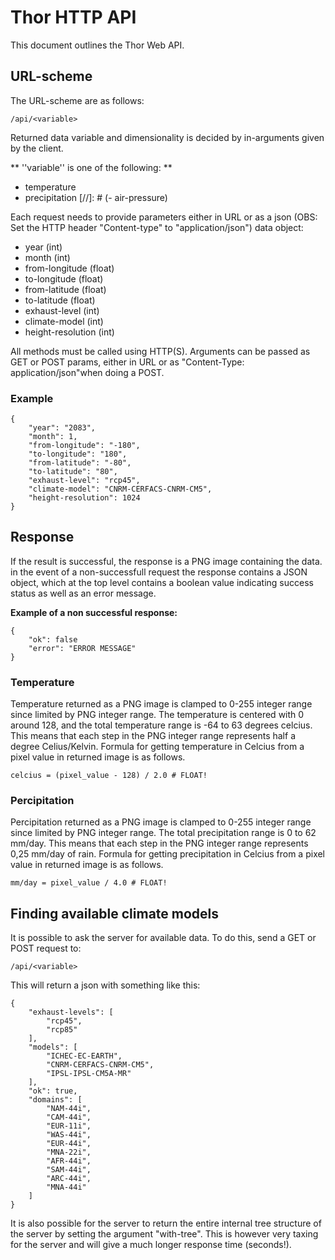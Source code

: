 # Thor HTTP API

This document outlines the Thor Web API.

## URL-scheme

The URL-scheme are as follows:

```
/api/<variable>
```

Returned data variable and dimensionality is decided by in-arguments given by the client. 

** ''variable'' is one of the following: **

- temperature
- precipitation
[//]: # (- air-pressure)

Each request needs to provide parameters either in URL or as a json (OBS: Set the HTTP header "Content-type" to "application/json") data object: 

 - year                 (int)
 - month                (int)
 - from-longitude       (float)
 - to-longitude         (float)
 - from-latitude        (float)
 - to-latitude          (float)
 - exhaust-level        (int)
 - climate-model        (int)
 - height-resolution    (int)

All methods must be called using HTTP(S). Arguments can be passed as GET or POST params, either in URL or as "Content-Type: application/json"when doing a POST.

### Example

```
{
	"year": "2083",
	"month": 1,
	"from-longitude": "-180",
	"to-longitude": "180",
  	"from-latitude": "-80",
	"to-latitude": "80",
	"exhaust-level": "rcp45",
	"climate-model": "CNRM-CERFACS-CNRM-CM5",
    "height-resolution": 1024
}
```

## Response

If the result is successful, the response is a PNG image containing the data. in the event of a non-successfull request the response contains a JSON object, which at the top level contains a boolean value indicating success status as well as an error message. 

**Example of a non successful response:** 

```
{
    "ok": false
    "error": "ERROR MESSAGE"
}
```

### Temperature

Temperature returned as a PNG image is clamped to 0-255 integer range since limited by PNG integer range. The temperature is centered with 0 around 128, and the total temperature range is -64 to 63 degrees celcius. This means that each step in the PNG integer range represents half a degree Celius/Kelvin. Formula for getting temperature in Celcius from a pixel value in returned image is as follows.

```
celcius = (pixel_value - 128) / 2.0 # FLOAT!
```

### Percipitation

Percipitation returned as a PNG image is clamped to 0-255 integer range since limited by PNG integer range. The total precipitation range is 0 to 62 mm/day. This means that each step in the PNG integer range represents 0,25 mm/day of rain. Formula for getting precipitation in Celcius from a pixel value in returned image is as follows.

```
mm/day = pixel_value / 4.0 # FLOAT!
```

## Finding available climate models

It is possible to ask the server for available data. To do this, send a GET or POST request to:

```
/api/<variable>
```

This will return a json with something like this: 

```
{
	"exhaust-levels": [
		"rcp45",
		"rcp85"
	],
	"models": [
		"ICHEC-EC-EARTH",
		"CNRM-CERFACS-CNRM-CM5",
		"IPSL-IPSL-CM5A-MR"
	],
	"ok": true,
	"domains": [
		"NAM-44i",
		"CAM-44i",
		"EUR-11i",
		"WAS-44i",
		"EUR-44i",
		"MNA-22i",
		"AFR-44i",
		"SAM-44i",
		"ARC-44i",
		"MNA-44i"
	]
}
```

It is also possible for the server to return the entire internal tree structure of the server by setting the argument "with-tree". This is however very taxing for the server and will give a much longer response time (seconds!). 

